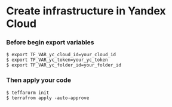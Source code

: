 # Create infrastructure in Yandex Cloud

### Before begin export variables
```shell
$ export TF_VAR_yc_cloud_id=your_cloud_id
$ export TF_VAR_yc_token=your_yc_token
$ export TF_VAR_yc_folder_id=your_folder_id
```

### Then apply your code
```shell
$ teffarorm init
$ terrafrom apply -auto-approve
```

